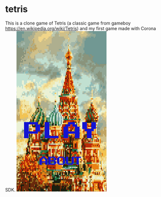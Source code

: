 # tetris
This is a clone game of Tetris (a classic game from gameboy https://en.wikipedia.org/wiki/Tetris) and my first game made with Corona SDK.
![Alt text](/screenshots/0624_7.jpg?raw=true )
